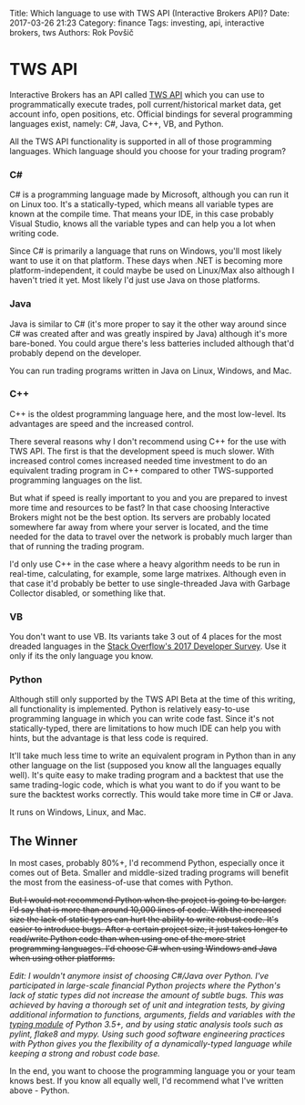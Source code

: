 Title: Which language to use with TWS API (Interactive Brokers API)?
Date: 2017-03-26 21:23
Category: finance
Tags: investing, api, interactive brokers, tws
Authors: Rok Povšič

# TWS API

Interactive Brokers has an API called [TWS API](https://interactivebrokers.github.io) which you can use to programmatically
execute trades, poll current/historical market data, get account info, open positions, etc.
Official bindings for several programming languages exist, namely: C#, Java, C++, VB, and Python.

All the TWS API functionality is supported in all of those programming languages. Which language should you choose for your
trading program?

### C#
C# is a programming language made by Microsoft, although you can run it on Linux too. It's a statically-typed, which means all variable types
are known at the compile time. That means your IDE, in this case probably Visual Studio, knows all the variable types and can help you
a lot when writing code.

Since C# is primarily a language that runs on Windows, you'll most likely want to use it on that platform.
These days when .NET is becoming more platform-independent, it could maybe be used on Linux/Max also although I haven't tried it yet.
Most likely I'd just use Java on those platforms.

### Java
Java is similar to C# (it's more proper to say it the other way around since C# was created after and was greatly inspired by Java)
although it's more bare-boned. You could argue there's less
batteries included although that'd probably depend on the developer.

You can run trading programs written in Java on Linux, Windows, and Mac.

### C++
C++ is the oldest programming language here, and the most low-level. Its advantages are speed and the increased control.

There several reasons why I don't recommend using C++ for the use with TWS API. The first is that the development speed is much slower.
With increased control comes increased needed time investment to do an equivalent trading program in C++ compared to other
TWS-supported programming languages on the list.

But what if speed is really important to you and you are prepared to invest more time and resources to be fast? In that case choosing
Interactive Brokers might not be the best option. Its servers are probably located somewhere far away from where your server is
located, and the time needed for the data to travel over the network is probably much larger than that of running the trading program.

I'd only use C++ in the case where a heavy algorithm needs to be run in real-time, calculating, for example, some large matrixes.
Although even in that case it'd probably be better to use single-threaded Java with Garbage Collector disabled, or something like that.

### VB
You don't want to use VB. Its variants take 3 out of 4 places for the most dreaded languages in the [Stack Overflow's 2017 Developer Survey](https://stackoverflow.com/insights/survey/2017). Use it only if its the only language you know.

### Python
Although still only supported by the TWS API Beta at the time of this writing, all functionality is implemented.
Python is relatively easy-to-use programming language in which you can write code fast. Since it's not statically-typed, there are limitations
to how much IDE can help you with hints, but the advantage is that less code is required.

It'll take much less time to write an equivalent program in Python than in any other language on the list (supposed you know all
the languages equally well). It's quite easy to make trading program and a backtest that use the same trading-logic code, which is what
you want to do if you want to be sure the backtest works correctly. This would take more time in C# or Java.

It runs on Windows, Linux, and Mac.

## The Winner

In most cases, probably 80%+, I'd recommend Python, especially once it comes out of Beta. Smaller and middle-sized trading programs will benefit the most from
the easiness-of-use that comes with Python.

<del>But I would not recommend Python when the project is going to be larger. I'd say that is more than around 10,000 lines of code. With the increased size the lack of static types can hurt the ability to write robust code. It's easier to introduce bugs. After a certain project size, it just takes longer to read/write Python code than when using one of the more strict programming languages. I'd choose C# when using Windows and Java when using other platforms.</del>

*Edit: I wouldn't anymore insist of choosing C#/Java over Python. I've participated in large-scale financial Python projects where the Python's lack of static types did not increase the amount of subtle bugs. This was achieved by having a thorough set of unit and integration tests, by giving additional information to functions, arguments, fields and variables with the [typing module](https://docs.python.org/3/library/typing.html) of Python 3.5+, and by using static analysis tools such as pylint, flake8 and mypy. Using such good software engineering practices with Python gives you the flexibility of a dynamically-typed language while keeping a strong and robust code base.*

In the end, you want to choose the programming language you or your team knows best.
If you know all equally well, I'd recommend what I've written above - Python.
